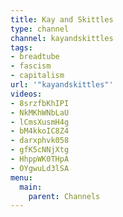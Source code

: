 ```yaml
---
title: Kay and Skittles
type: channel
channel: kayandskittles
tags:
- breadtube
- fascism
- capitalism
url: '"kayandskittles"'
videos:
- 8srzfbKhIPI
- NkMKhWNbLaU
- lCmsXusmH4g
- bM4kkoIC8Z4
- darxphvk058
- gfK5cNNjXtg
- HhppWK0THpA
- OYgwuLd3lSA
menu:
  main:
    parent: Channels
---
```

